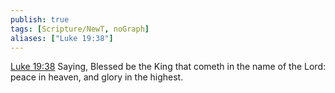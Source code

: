 ```yaml
---
publish: true
tags: [Scripture/NewT, noGraph]
aliases: ["Luke 19:38"]
---
```

[Luke 19:38](https://churchofjesuschrist.org/study/scriptures/nt/luke/19?lang=eng&id=p38#p38) Saying, Blessed be the King that cometh in the name of the Lord: peace in heaven, and glory in the highest.
